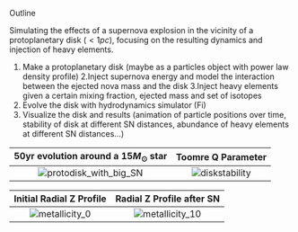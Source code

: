 Outline

Simulating the effects of a supernova explosion in the vicinity of a protoplanetary disk ($< 1pc$), focusing on the resulting dynamics and injection of heavy elements. 

1. Make a protoplanetary disk (maybe as a particles object with power law density profile)
2.Inject supernova energy and model the interaction between the ejected nova mass and the disk
3.Inject heavy elements given a certain mixing fraction, ejected mass and set of isotopes 
4. Evolve the disk with hydrodynamics simulator (Fi)
5. Visualize the disk and results (animation of particle positions over time, stability of disk at different SN distances, abundance of heavy elements at different SN distances…)


50yr evolution around a $15M_\odot$ star |  Toomre Q Parameter
:-------------------------:|:-------------------------:
![protodisk_with_big_SN](https://github.com/user-attachments/assets/7783ab68-66ac-4596-9d19-d4a923509a1b)  |  ![diskstability](https://github.com/user-attachments/assets/f80d806e-2a47-4e18-8688-a009c60bab45)



Initial Radial Z Profile |  Radial Z Profile after SN
:-------------------------:|:-------------------------:
![metallicity_0](https://github.com/user-attachments/assets/7f87ec16-a64e-4eac-b4fb-10fcb9d5b3a7) | ![metallicity_10](https://github.com/user-attachments/assets/c7009e26-f5b3-45f3-a53d-0db83bf48bdd)



